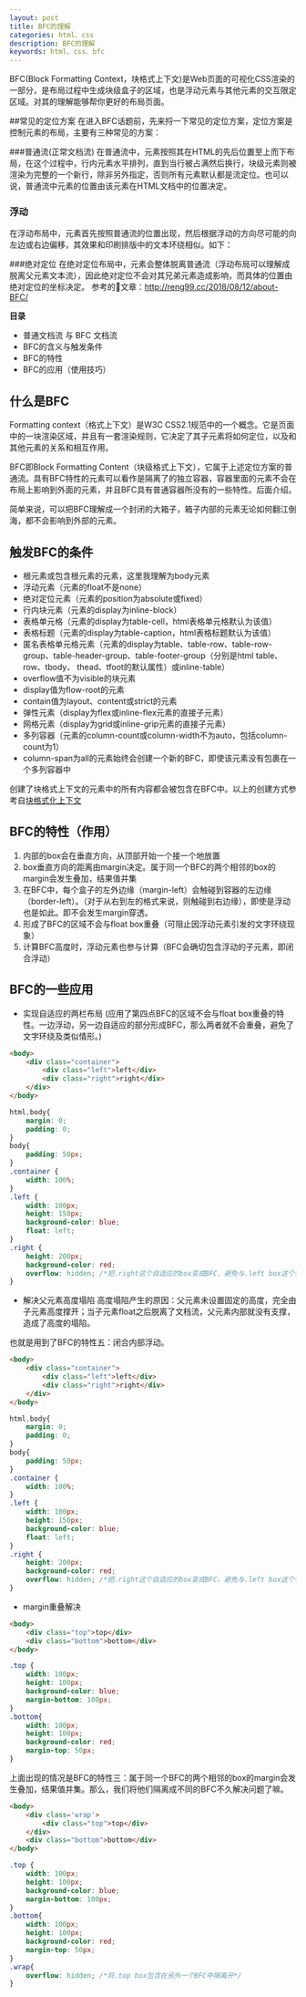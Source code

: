 ```yaml
---
layout: post
title: BFC的理解
categories: html、css
description: BFC的理解
keywords: html、css、bfc
---
```


BFC(Block Formatting Context，块格式上下文)是Web页面的可视化CSS渲染的一部分，是布局过程中生成块级盒子的区域，也是浮动元素与其他元素的交互限定区域。对其的理解能够帮你更好的布局页面。

##常见的定位方案
在进入BFC话题前，先来捋一下常见的定位方案，定位方案是控制元素的布局，主要有三种常见的方案：

###普通流(正常文档流)
在普通流中，元素按照其在HTML的先后位置至上而下布局，在这个过程中，行内元素水平排列，直到当行被占满然后换行，块级元素则被渲染为完整的一个新行，除非另外指定，否则所有元素默认都是流定位。也可以说，普通流中元素的位置由该元素在HTML文档中的位置决定。

### 浮动
在浮动布局中，元素首先按照普通流的位置出现，然后根据浮动的方向尽可能的向左边或右边偏移，其效果和印刷排版中的文本环绕相似。如下：

###绝对定位
在绝对定位布局中，元素会整体脱离普通流（浮动布局可以理解成脱离父元素文本流），因此绝对定位不会对其兄弟元素造成影响，而具体的位置由绝对定位的坐标决定。
参考的文章：http://reng99.cc/2018/08/12/about-BFC/

**目录**

* 普通文档流 与 BFC 文档流
* BFC的含义与触发条件
* BFC的特性
* BFC的应用（使用技巧）

## 什么是BFC

Formatting context（格式上下文）是W3C CSS2.1规范中的一个概念。它是页面中的一块渲染区域，并且有一套渲染规则，它决定了其子元素将如何定位，以及和其他元素的关系和相互作用。

BFC即Block Formatting Content（块级格式上下文），它属于上述定位方案的普通流。具有BFC特性的元素可以看作是隔离了的独立容器，容器里面的元素不会在布局上影响到外面的元素，并且BFC具有普通容器所没有的一些特性。后面介绍。

简单来说，可以把BFC理解成一个封闭的大箱子，箱子内部的元素无论如何翻江倒海，都不会影响到外部的元素。

## 触发BFC的条件

* 根元素或包含根元素的元素，这里我理解为body元素
* 浮动元素（元素的float不是none）
* 绝对定位元素（元素的position为absolute或fixed）
* 行内块元素（元素的display为inline-block）
* 表格单元格（元素的display为table-cell，html表格单元格默认为该值）
* 表格标题（元素的display为table-caption，html表格标题默认为该值）
* 匿名表格单元格元素（元素的display为table、table-row、table-row-group、table-header-group、table-footer-group（分别是html table、row、tbody、 thead、tfoot的默认属性）或inline-table）
* overflow值不为visible的块元素
* display值为flow-root的元素
* contain值为layout、content或strict的元素
* 弹性元素（display为flex或inline-flex元素的直接子元素）
* 网格元素（display为grid或inline-grip元素的直接子元素）
* 多列容器（元素的column-count或column-width不为auto，包括column-count为1）
* column-span为all的元素始终会创建一个新的BFC，即使该元素没有包裹在一个多列容器中

创建了块格式上下文的元素中的所有内容都会被包含在BFC中。以上的创建方式参考自[块格式化上下文](https://developer.mozilla.org/zh-CN/docs/Web/Guide/CSS/Block_formatting_context)

## BFC的特性（作用）

1. 内部的box会在垂直方向，从顶部开始一个接一个地放置
2. box垂直方向的距离由margin决定。属于同一个BFC的两个相邻的box的margin会发生叠加，结果值并集
3. 在BFC中，每个盒子的左外边缘（margin-left）会触碰到容器的左边缘（border-left）。（对于从右到左的格式来说，则触碰到右边缘），即使是浮动也是如此。即不会发生margin穿透。
4. 形成了BFC的区域不会与float box重叠（可阻止因浮动元素引发的文字环绕现象）
5. 计算BFC高度时，浮动元素也参与计算（BFC会确切包含浮动的子元素，即闭合浮动）

## BFC的一些应用

* 实现自适应的两栏布局 (应用了第四点BFC的区域不会与float box重叠的特性。一边浮动，另一边自适应的部分形成BFC，那么两者就不会重叠，避免了文字环绕及类似情形。)

```html
<body>
	<div class="container">
        <div class="left">left</div>
        <div class="right">right</div>
	</div>
</body>
```
```css
html,body{
    margin: 0;
    padding: 0;
}
body{
    padding: 50px;
}
.container {
    width: 100%;
}
.left {
    width: 100px;
    height: 150px;
    background-color: blue;
    float: left;
}
.right {
    height: 200px;
    background-color: red;
    overflow: hidden; /*把.right这个自适应的box变成BFC，避免与.left box这个有float属性的元素重叠*/
}
```
* 解决父元素高度塌陷
高度塌陷产生的原因：父元素未设置固定的高度，完全由子元素高度撑开；当子元素float之后脱离了文档流，父元素内部就没有支撑，造成了高度的塌陷。

也就是用到了BFC的特性五：闭合内部浮动。

```html
<body>
	<div class="container">
        <div class="left">left</div>
        <div class="right">right</div>
	</div>
</body>
```
```css
html,body{
    margin: 0;
    padding: 0;
}
body{
    padding: 50px;
}
.container {
    width: 100%;
}
.left {
    width: 100px;
    height: 150px;
    background-color: blue;
    float: left;
}
.right {
    height: 200px;
    background-color: red;
    overflow: hidden; /*把.right这个自适应的box变成BFC，避免与.left box这个有float属性的元素重叠*/
}
```
* margin重叠解决

```html
<body>
    <div class="top">top</div>
    <div class="bottom">bottom</div>
</body>
```
```css
.top {
    width: 100px;
    height: 100px;
    background-color: blue;
    margin-bottom: 100px;
}
.bottom{
    width: 100px;
    height: 100px;
    background-color: red;
    margin-top: 50px;
}
```
上面出现的情况是BFC的特性三：属于同一个BFC的两个相邻的box的margin会发生叠加，结果值并集。那么，我们将他们隔离成不同的BFC不久解决问题了嘛。
```html
<body>
    <div class='wrap'>
        <div class="top">top</div>
    </div>
    <div class="bottom">bottom</div>
</body>
```
```css
.top {
    width: 100px;
    height: 100px;
    background-color: blue;
    margin-bottom: 100px;
}
.bottom{
    width: 100px;
    height: 100px;
    background-color: red;
    margin-top: 50px;
}
.wrap{
    overflow: hidden; /*将.top box包含在另外一个BFC中隔离开*/
}
```
